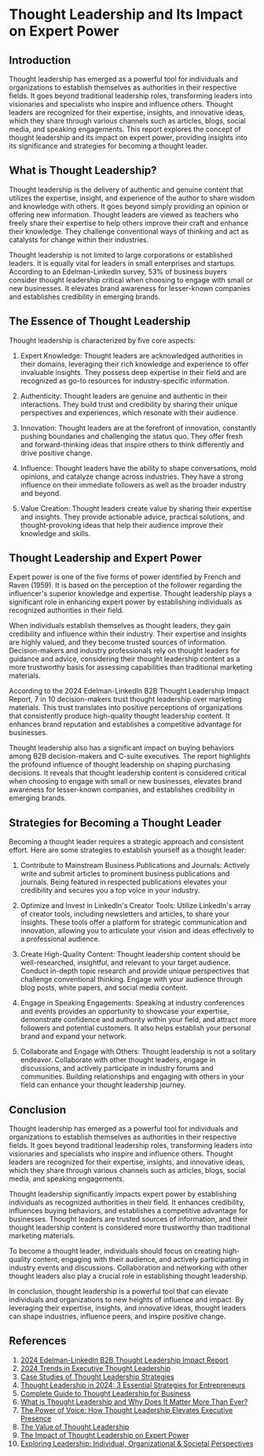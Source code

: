 # Thought Leadership and Its Impact on Expert Power

## Introduction

Thought leadership has emerged as a powerful tool for individuals and organizations to establish themselves as authorities in their respective fields. It goes beyond traditional leadership roles, transforming leaders into visionaries and specialists who inspire and influence others. Thought leaders are recognized for their expertise, insights, and innovative ideas, which they share through various channels such as articles, blogs, social media, and speaking engagements. This report explores the concept of thought leadership and its impact on expert power, providing insights into its significance and strategies for becoming a thought leader.

## What is Thought Leadership?

Thought leadership is the delivery of authentic and genuine content that utilizes the expertise, insight, and experience of the author to share wisdom and knowledge with others. It goes beyond simply providing an opinion or offering new information. Thought leaders are viewed as teachers who freely share their expertise to help others improve their craft and enhance their knowledge. They challenge conventional ways of thinking and act as catalysts for change within their industries.

Thought leadership is not limited to large corporations or established leaders. It is equally vital for leaders in small enterprises and startups. According to an Edelman-LinkedIn survey, 53% of business buyers consider thought leadership critical when choosing to engage with small or new businesses. It elevates brand awareness for lesser-known companies and establishes credibility in emerging brands.

## The Essence of Thought Leadership

Thought leadership is characterized by five core aspects:

1. Expert Knowledge: Thought leaders are acknowledged authorities in their domains, leveraging their rich knowledge and experience to offer invaluable insights. They possess deep expertise in their field and are recognized as go-to resources for industry-specific information.

2. Authenticity: Thought leaders are genuine and authentic in their interactions. They build trust and credibility by sharing their unique perspectives and experiences, which resonate with their audience.

3. Innovation: Thought leaders are at the forefront of innovation, constantly pushing boundaries and challenging the status quo. They offer fresh and forward-thinking ideas that inspire others to think differently and drive positive change.

4. Influence: Thought leaders have the ability to shape conversations, mold opinions, and catalyze change across industries. They have a strong influence on their immediate followers as well as the broader industry and beyond.

5. Value Creation: Thought leaders create value by sharing their expertise and insights. They provide actionable advice, practical solutions, and thought-provoking ideas that help their audience improve their knowledge and skills.

## Thought Leadership and Expert Power

Expert power is one of the five forms of power identified by French and Raven (1959). It is based on the perception of the follower regarding the influencer's superior knowledge and expertise. Thought leadership plays a significant role in enhancing expert power by establishing individuals as recognized authorities in their field.

When individuals establish themselves as thought leaders, they gain credibility and influence within their industry. Their expertise and insights are highly valued, and they become trusted sources of information. Decision-makers and industry professionals rely on thought leaders for guidance and advice, considering their thought leadership content as a more trustworthy basis for assessing capabilities than traditional marketing materials.

According to the 2024 Edelman-LinkedIn B2B Thought Leadership Impact Report, 7 in 10 decision-makers trust thought leadership over marketing materials. This trust translates into positive perceptions of organizations that consistently produce high-quality thought leadership content. It enhances brand reputation and establishes a competitive advantage for businesses.

Thought leadership also has a significant impact on buying behaviors among B2B decision-makers and C-suite executives. The report highlights the profound influence of thought leadership on shaping purchasing decisions. It reveals that thought leadership content is considered critical when choosing to engage with small or new businesses, elevates brand awareness for lesser-known companies, and establishes credibility in emerging brands.

## Strategies for Becoming a Thought Leader

Becoming a thought leader requires a strategic approach and consistent effort. Here are some strategies to establish yourself as a thought leader:

1. Contribute to Mainstream Business Publications and Journals: Actively write and submit articles to prominent business publications and journals. Being featured in respected publications elevates your credibility and secures you a top voice in your industry.

2. Optimize and Invest in LinkedIn's Creator Tools: Utilize LinkedIn's array of creator tools, including newsletters and articles, to share your insights. These tools offer a platform for strategic communication and innovation, allowing you to articulate your vision and ideas effectively to a professional audience.

3. Create High-Quality Content: Thought leadership content should be well-researched, insightful, and relevant to your target audience. Conduct in-depth topic research and provide unique perspectives that challenge conventional thinking. Engage with your audience through blog posts, white papers, and social media content.

4. Engage in Speaking Engagements: Speaking at industry conferences and events provides an opportunity to showcase your expertise, demonstrate confidence and authority within your field, and attract more followers and potential customers. It also helps establish your personal brand and expand your network.

5. Collaborate and Engage with Others: Thought leadership is not a solitary endeavor. Collaborate with other thought leaders, engage in discussions, and actively participate in industry forums and communities. Building relationships and engaging with others in your field can enhance your thought leadership journey.

## Conclusion

Thought leadership has emerged as a powerful tool for individuals and organizations to establish themselves as authorities in their respective fields. It goes beyond traditional leadership roles, transforming leaders into visionaries and specialists who inspire and influence others. Thought leaders are recognized for their expertise, insights, and innovative ideas, which they share through various channels such as articles, blogs, social media, and speaking engagements.

Thought leadership significantly impacts expert power by establishing individuals as recognized authorities in their field. It enhances credibility, influences buying behaviors, and establishes a competitive advantage for businesses. Thought leaders are trusted sources of information, and their thought leadership content is considered more trustworthy than traditional marketing materials.

To become a thought leader, individuals should focus on creating high-quality content, engaging with their audience, and actively participating in industry events and discussions. Collaboration and networking with other thought leaders also play a crucial role in establishing thought leadership.

In conclusion, thought leadership is a powerful tool that can elevate individuals and organizations to new heights of influence and impact. By leveraging their expertise, insights, and innovative ideas, thought leaders can shape industries, influence peers, and inspire positive change.

## References

1. [2024 Edelman-LinkedIn B2B Thought Leadership Impact Report](https://www.linkedin.com/posts/josephkingsbury_thrilled-to-share-the-2024-b2b-thought-leadership-activity-7168731828575563778-If7u)
2. [2024 Trends in Executive Thought Leadership](https://www.linkedin.com/pulse/2024-trends-executive-thought-leadership-brook-zimmatore-4stse)
3. [Case Studies of Thought Leadership Strategies](https://aicontentfy.com/en/blog/case-studies-of-thought-leadership-strategies)
4. [Thought Leadership in 2024: 3 Essential Strategies for Entrepreneurs](https://www.forbes.com/sites/renaegregoire/2024/01/14/thought-leadership-in-2024-3-essential-strategies-for-entrepreneurs/)
5. [Complete Guide to Thought Leadership for Business](https://www.semrush.com/blog/complete-guide-to-thought-leadership-for-business/)
6. [What is Thought Leadership and Why Does It Matter More Than Ever?](https://www.amworldgroup.com/blog/what-is-thought-leadership-and-why-does-it-matter-more-than-ever)
7. [The Power of Voice: How Thought Leadership Elevates Executive Presence](https://www.linkedin.com/pulse/power-voice-how-thought-leadership-elevates-executive-brown-mps-9ybne)
8. [The Value of Thought Leadership](https://books.forbes.com/blog/value-thought-leadership/)
9. [The Impact of Thought Leadership on Expert Power](https://www.ncbi.nlm.nih.gov/pmc/articles/PMC6367254/)
10. [Exploring Leadership: Individual, Organizational & Societal Perspectives](https://www.emerald.com/insight/content/doi/10.1108/JKM-06-2020-0431/full/html)